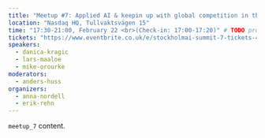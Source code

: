 ```yaml
---
title: "Meetup #7: Applied AI & keepin up with global competition in the area of AI"
location: "Nasdaq HQ, Tullvaktsvägen 15"
time: "17:30-21:00, February 22 <br>(Check-in: 17:00-17:20)" # TODO proper datetime
tickets: "https://www.eventbrite.co.uk/e/stockholmai-summit-7-tickets-42955060743"
speakers:
  - danica-kragic
  - lars-maaloe
  - mike-orourke
moderators:
  - anders-huss
organizers:
  - anna-nordell
  - erik-rehn
---
```

`meetup_7` content.
